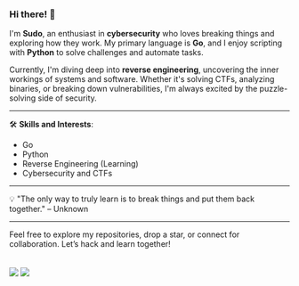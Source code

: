### Hi there! 👋

I'm **Sudo**, an enthusiast in **cybersecurity** who loves breaking things and exploring how they work. My primary language is **Go**, and I enjoy scripting with **Python** to solve challenges and automate tasks. 

Currently, I'm diving deep into **reverse engineering**, uncovering the inner workings of systems and software. Whether it's solving CTFs, analyzing binaries, or breaking down vulnerabilities, I'm always excited by the puzzle-solving side of security.

---

🛠 **Skills and Interests**:
- Go
- Python
- Reverse Engineering (Learning)
- Cybersecurity and CTFs

---

💡 "The only way to truly learn is to break things and put them back together." – Unknown

---

Feel free to explore my repositories, drop a star, or connect for collaboration. Let’s hack and learn together!
<br><br><br>
[![](https://img.shields.io/badge/linkedin-0a66c2)](https://www.linkedin.com/in/yukesh-lama-44526231a/)
[![](https://img.shields.io/badge/discord-blue)]([@sudo.dwg](https://discord.com/users/530953496023924736))
